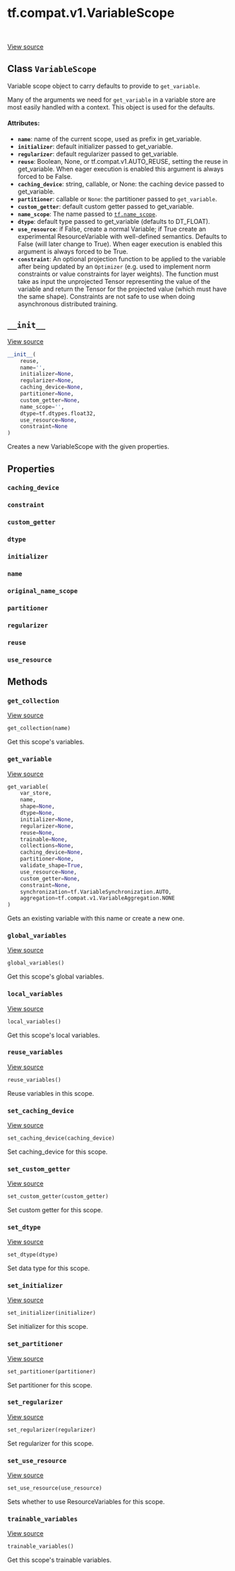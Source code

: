 <div itemscope itemtype="http://developers.google.com/ReferenceObject">
<meta itemprop="name" content="tf.compat.v1.VariableScope" />
<meta itemprop="path" content="Stable" />
<meta itemprop="property" content="caching_device"/>
<meta itemprop="property" content="constraint"/>
<meta itemprop="property" content="custom_getter"/>
<meta itemprop="property" content="dtype"/>
<meta itemprop="property" content="initializer"/>
<meta itemprop="property" content="name"/>
<meta itemprop="property" content="original_name_scope"/>
<meta itemprop="property" content="partitioner"/>
<meta itemprop="property" content="regularizer"/>
<meta itemprop="property" content="reuse"/>
<meta itemprop="property" content="use_resource"/>
<meta itemprop="property" content="__init__"/>
<meta itemprop="property" content="get_collection"/>
<meta itemprop="property" content="get_variable"/>
<meta itemprop="property" content="global_variables"/>
<meta itemprop="property" content="local_variables"/>
<meta itemprop="property" content="reuse_variables"/>
<meta itemprop="property" content="set_caching_device"/>
<meta itemprop="property" content="set_custom_getter"/>
<meta itemprop="property" content="set_dtype"/>
<meta itemprop="property" content="set_initializer"/>
<meta itemprop="property" content="set_partitioner"/>
<meta itemprop="property" content="set_regularizer"/>
<meta itemprop="property" content="set_use_resource"/>
<meta itemprop="property" content="trainable_variables"/>
</div>

# tf.compat.v1.VariableScope

<!-- Insert buttons and diff -->

<table class="tfo-notebook-buttons tfo-api" align="left">
</table>

<a target="_blank" href="/code/stable/tensorflow/python/ops/variable_scope.py">View source</a>



## Class `VariableScope`

Variable scope object to carry defaults to provide to `get_variable`.



<!-- Placeholder for "Used in" -->

Many of the arguments we need for `get_variable` in a variable store are most
easily handled with a context. This object is used for the defaults.

#### Attributes:


* <b>`name`</b>: name of the current scope, used as prefix in get_variable.
* <b>`initializer`</b>: default initializer passed to get_variable.
* <b>`regularizer`</b>: default regularizer passed to get_variable.
* <b>`reuse`</b>: Boolean, None, or tf.compat.v1.AUTO_REUSE, setting the reuse in
  get_variable. When eager execution is enabled this argument is always
  forced to be False.
* <b>`caching_device`</b>: string, callable, or None: the caching device passed to
  get_variable.
* <b>`partitioner`</b>: callable or `None`: the partitioner passed to `get_variable`.
* <b>`custom_getter`</b>: default custom getter passed to get_variable.
* <b>`name_scope`</b>: The name passed to <a href="../../../tf/name_scope.md"><code>tf.name_scope</code></a>.
* <b>`dtype`</b>: default type passed to get_variable (defaults to DT_FLOAT).
* <b>`use_resource`</b>: if False, create a normal Variable; if True create an
  experimental ResourceVariable with well-defined semantics. Defaults to
  False (will later change to True). When eager execution is enabled this
  argument is always forced to be True.
* <b>`constraint`</b>: An optional projection function to be applied to the variable
  after being updated by an `Optimizer` (e.g. used to implement norm
  constraints or value constraints for layer weights). The function must
  take as input the unprojected Tensor representing the value of the
  variable and return the Tensor for the projected value (which must have
  the same shape). Constraints are not safe to use when doing asynchronous
  distributed training.

<h2 id="__init__"><code>__init__</code></h2>

<a target="_blank" href="/code/stable/tensorflow/python/ops/variable_scope.py">View source</a>

``` python
__init__(
    reuse,
    name='',
    initializer=None,
    regularizer=None,
    caching_device=None,
    partitioner=None,
    custom_getter=None,
    name_scope='',
    dtype=tf.dtypes.float32,
    use_resource=None,
    constraint=None
)
```

Creates a new VariableScope with the given properties.




## Properties

<h3 id="caching_device"><code>caching_device</code></h3>




<h3 id="constraint"><code>constraint</code></h3>




<h3 id="custom_getter"><code>custom_getter</code></h3>




<h3 id="dtype"><code>dtype</code></h3>




<h3 id="initializer"><code>initializer</code></h3>




<h3 id="name"><code>name</code></h3>




<h3 id="original_name_scope"><code>original_name_scope</code></h3>




<h3 id="partitioner"><code>partitioner</code></h3>




<h3 id="regularizer"><code>regularizer</code></h3>




<h3 id="reuse"><code>reuse</code></h3>




<h3 id="use_resource"><code>use_resource</code></h3>






## Methods

<h3 id="get_collection"><code>get_collection</code></h3>

<a target="_blank" href="/code/stable/tensorflow/python/ops/variable_scope.py">View source</a>

``` python
get_collection(name)
```

Get this scope's variables.


<h3 id="get_variable"><code>get_variable</code></h3>

<a target="_blank" href="/code/stable/tensorflow/python/ops/variable_scope.py">View source</a>

``` python
get_variable(
    var_store,
    name,
    shape=None,
    dtype=None,
    initializer=None,
    regularizer=None,
    reuse=None,
    trainable=None,
    collections=None,
    caching_device=None,
    partitioner=None,
    validate_shape=True,
    use_resource=None,
    custom_getter=None,
    constraint=None,
    synchronization=tf.VariableSynchronization.AUTO,
    aggregation=tf.compat.v1.VariableAggregation.NONE
)
```

Gets an existing variable with this name or create a new one.


<h3 id="global_variables"><code>global_variables</code></h3>

<a target="_blank" href="/code/stable/tensorflow/python/ops/variable_scope.py">View source</a>

``` python
global_variables()
```

Get this scope's global variables.


<h3 id="local_variables"><code>local_variables</code></h3>

<a target="_blank" href="/code/stable/tensorflow/python/ops/variable_scope.py">View source</a>

``` python
local_variables()
```

Get this scope's local variables.


<h3 id="reuse_variables"><code>reuse_variables</code></h3>

<a target="_blank" href="/code/stable/tensorflow/python/ops/variable_scope.py">View source</a>

``` python
reuse_variables()
```

Reuse variables in this scope.


<h3 id="set_caching_device"><code>set_caching_device</code></h3>

<a target="_blank" href="/code/stable/tensorflow/python/ops/variable_scope.py">View source</a>

``` python
set_caching_device(caching_device)
```

Set caching_device for this scope.


<h3 id="set_custom_getter"><code>set_custom_getter</code></h3>

<a target="_blank" href="/code/stable/tensorflow/python/ops/variable_scope.py">View source</a>

``` python
set_custom_getter(custom_getter)
```

Set custom getter for this scope.


<h3 id="set_dtype"><code>set_dtype</code></h3>

<a target="_blank" href="/code/stable/tensorflow/python/ops/variable_scope.py">View source</a>

``` python
set_dtype(dtype)
```

Set data type for this scope.


<h3 id="set_initializer"><code>set_initializer</code></h3>

<a target="_blank" href="/code/stable/tensorflow/python/ops/variable_scope.py">View source</a>

``` python
set_initializer(initializer)
```

Set initializer for this scope.


<h3 id="set_partitioner"><code>set_partitioner</code></h3>

<a target="_blank" href="/code/stable/tensorflow/python/ops/variable_scope.py">View source</a>

``` python
set_partitioner(partitioner)
```

Set partitioner for this scope.


<h3 id="set_regularizer"><code>set_regularizer</code></h3>

<a target="_blank" href="/code/stable/tensorflow/python/ops/variable_scope.py">View source</a>

``` python
set_regularizer(regularizer)
```

Set regularizer for this scope.


<h3 id="set_use_resource"><code>set_use_resource</code></h3>

<a target="_blank" href="/code/stable/tensorflow/python/ops/variable_scope.py">View source</a>

``` python
set_use_resource(use_resource)
```

Sets whether to use ResourceVariables for this scope.


<h3 id="trainable_variables"><code>trainable_variables</code></h3>

<a target="_blank" href="/code/stable/tensorflow/python/ops/variable_scope.py">View source</a>

``` python
trainable_variables()
```

Get this scope's trainable variables.






